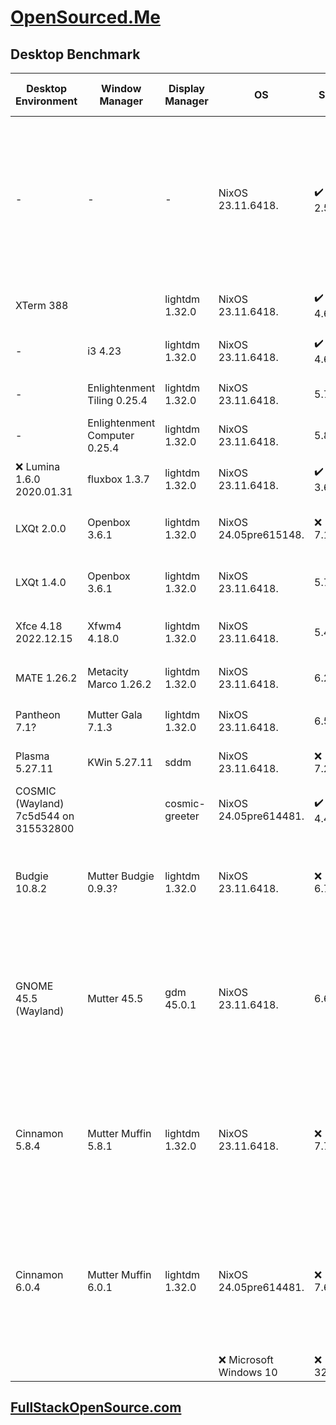 # [OpenSourced.Me](https://opensourced.me/)

## Desktop Benchmark

|Desktop Environment                              |Window Manager  |Display Manager                |OS                                     |Size          |Desktop RAM Usage          |Desktop Reboot Time|Desktop CPU Usage|Repository  |Wikipedia         |Latest Release|Language                                                                           |
|-------------------------------------------------|----------------|-------------------------------|---------------------------------------|--------------|---------------------------|-------------------|-----------------|------------|------------------|--------------|-----------------------------------------------------------------------------------|
|-                                                |-               |-                              |NixOS 23.11.6418.                      |✔️ 2.5G       |✔️ 110 Megabytes           |✔️ 6 Seconds       |✔️ 0.00, 0.00, 0.00|https://github.com/NixOS/nixpkgs|https://en.wikipedia.org/wiki/NixOS|2023.11.6418. |Nix 95.9%, Shell 1.9%, Python 1.2%, Perl 0.3%, C 0.2%, Common Lisp 0.1%, Other 0.4%|
|XTerm 388                                        |                |lightdm 1.32.0                 |NixOS 23.11.6418.                      |✔️ 4.6G       |✔️ 150 Megabytes           |✔️ 6 Seconds       |✔️ 0.00, 0.00, 0.00|https://invisible-mirror.net/archives/xterm/|https://en.wikipedia.org/wiki/Xterm|2024.02.19 390|                                                                                   |
|-                                                |i3 4.23         |lightdm 1.32.0                 |NixOS 23.11.6418.                      |✔️ 4.6G       |✔️ 156 Megabytes           |✔️ 8 Seconds       |✔️ 0.13, 0.03, 0.01|https://github.com/i3/i3|https://en.wikipedia.org/wiki/I3_(window_manager)|2023.10.29 4.23|                                                                                   |
|-                                                |Enlightenment Tiling 0.25.4|lightdm 1.32.0                 |NixOS 23.11.6418.                      |5.7G          |✔️ 210 Megabytes           |✔️ 8 Seconds       |0.20, 0.05, 0.02 |https://git.enlightenment.org/|https://en.wikipedia.org/wiki/Enlightenment_(software)|2023.12.23 0.26.0|                                                                                   |
|-                                                |Enlightenment Computer 0.25.4|lightdm 1.32.0                 |NixOS 23.11.6418.                      |5.8G          |✔️ 211 Megabytes           |✔️ 7 Seconds       |0.20, 0.05, 0.02 |https://git.enlightenment.org/|https://en.wikipedia.org/wiki/Enlightenment_(software)|2023.12.23 0.26.0|                                                                                   |
|❌ Lumina 1.6.0 2020.01.31                        |fluxbox 1.3.7   |lightdm 1.32.0                 |NixOS 23.11.6418.                      |✔️ 3.6G       |✔️ 232 Megabytes           |10 Seconds         |✔️ 0.07, 0.02, 0.00|https://github.com/lumina-desktop/lumina|https://en.wikipedia.org/wiki/Lumina_(desktop_environment)|❌ 2021.12.26 1.6.2|                                                                                   |
|LXQt 2.0.0                                       |Openbox 3.6.1   |lightdm 1.32.0                 |NixOS 24.05pre615148.                  |❌ 7.1G        |✔️ 242 Megabytes           |9 Seconds          |✔️ 0.13, 0.03, 0.01|https://github.com/lxqt|https://en.wikipedia.org/wiki/LXQt|2024.04.15 2.0.0|C++, CMake, Shell, C, QML                                                          |
|LXQt 1.4.0                                       |Openbox 3.6.1   |lightdm 1.32.0                 |NixOS 23.11.6418.                      |5.7G          |✔️ 270 Megabytes           |10 Seconds         |0.42, 0.10, 0.03 |https://github.com/lxqt|https://en.wikipedia.org/wiki/LXQt|2024.04.15 2.0.0|C++, CMake, Shell, C, QML                                                          |
|Xfce 4.18 2022.12.15                             |Xfwm4 4.18.0    |lightdm 1.32.0                 |NixOS 23.11.6418.                      |5.4G          |316 Megabytes              |✔️ 8 Seconds       |✔️ 0.13, 0.03, 0.01|https://gitlab.xfce.org/xfce|https://en.wikipedia.org/wiki/Xfce|❌ 2022.12.15 4.18|                                                                                   |
|MATE 1.26.2                                      |Metacity Marco 1.26.2|lightdm 1.32.0                 |NixOS 23.11.6418.                      |6.2G          |352 Megabytes              |9 Seconds          |✔️ 0.13, 0.03, 0.01|https://github.com/mate-desktop/mate-desktop|https://en.wikipedia.org/wiki/MATE_(desktop_environment)|2024.03.11 1.28.2|                                                                                   |
|Pantheon 7.1?                                    |Mutter Gala 7.1.3|lightdm 1.32.0                 |NixOS 23.11.6418.                      |6.5G          |498 Megabytes              |13 Seconds         |0.49, 0.11, 0.04 |https://github.com/elementary/gala|https://en.wikipedia.org/wiki/Elementary_OS#Pantheon_desktop_environment|2023.11.09 7.1.3|                                                                                   |
|Plasma 5.27.11                                   |KWin 5.27.11    |sddm                           |NixOS 23.11.6418.                      |❌ 7.2G        |503 Megabytes              |❌ 21 Seconds       |❌ 1.35, 0.32, 0.11|https://invent.kde.org/plasma|https://en.wikipedia.org/wiki/KDE_Plasma_5|2023.12.05 5.27.10|                                                                                   |
|COSMIC (Wayland) 7c5d544 on 315532800            |                |cosmic-greeter                 |NixOS 24.05pre614481.                  |✔️ 4.4G       |505 Megabytes              |11 Seconds         |0.39, 0.10, 0.03 |https://github.com/pop-os/cosmic-epoch|-                 |pre-alpha     |Rust                                                                               |
|Budgie 10.8.2                                    |Mutter Budgie 0.9.3?|lightdm 1.32.0                 |NixOS 23.11.6418.                      |❌ 6.7G        |507 Megabytes              |12 Seconds         |❌ 0.77, 0.18, 0.06|https://github.com/BuddiesOfBudgie/budgie-desktop|https://en.wikipedia.org/wiki/Budgie_(desktop_environment)|2024.02.02 10.9.1|Vala 92.6%, C 4.3%, Meson 2.0%, Other 1.1%                                         |
|GNOME 45.5 (Wayland)                             |Mutter 45.5     |gdm 45.0.1                     |NixOS 23.11.6418.                      |6.6G          |562 Megabytes              |12 Seconds         |0.53, 0.13, 0.04 |https://gitlab.gnome.org/GNOME|https://en.wikipedia.org/wiki/GNOME|2024.03.20 46.0|gnome-shell: C 49.7%, JavaScript 46.5%, SCSS 2.0%, Meson 0.9%, Python 0.5%         |
|Cinnamon 5.8.4                                   |Mutter Muffin 5.8.1|lightdm 1.32.0                 |NixOS 23.11.6418.                      |❌ 7.7G        |❌ 581 Megabytes            |❌ 15 Seconds       |❌ 1.07, 0.26, 0.08|https://github.com/linuxmint/cinnamon|https://en.wikipedia.org/wiki/Cinnamon_(desktop_environment)|2024.01.04 6.0.4|JavaScript 41.2%, C 39.5%, Python 17.9%, CSS 0.9%, Meson 0.4%, Shell 0.1%          |
|Cinnamon 6.0.4                                   |Mutter Muffin 6.0.1|lightdm 1.32.0                 |NixOS 24.05pre614481.                  |❌ 7.6G        |❌ 621 Megabytes            |11 Seconds         |❌ 0.78, 0.18, 0.06|https://github.com/linuxmint/cinnamon|https://en.wikipedia.org/wiki/Cinnamon_(desktop_environment)|2024.01.04 6.0.4|JavaScript 41.2%, C 39.5%, Python 17.9%, CSS 0.9%, Meson 0.4%, Shell 0.1%          |
|                                                 |                |                               |❌ Microsoft Windows 10                 |❌ 32.7G       |❌ 2.3 Gigabytes            |❌ 53 Seconds       |4%               |            |                  |              |                                                                                   |

## [FullStackOpenSource.com](https://fullstackopensource.com/)
